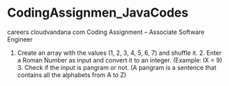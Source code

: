 # CodingAssignmen_JavaCodes
careers cloudvandana com Coding Assignment – Associate Software Engineer
1. Create an array with the values (1, 2, 3, 4, 5, 6, 7) and shuffle it. 2. Enter a Roman Number as input and convert it to an integer. (Example: IX = 9) 3. Check if the input is pangram or not. (A pangram is a sentence that contains all the alphabets from A to Z)
